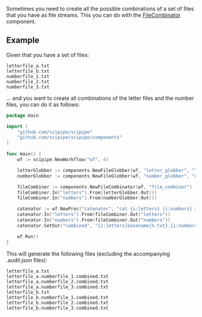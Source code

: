 Sometimes you need to create all the possible combinations of a set of files
that you have as file streams. This you can do with the
[FileCombinator](https://godoc.org/github.com/scipipe/scipipe/components#FileCombinator)
component.

## Example

Given that you have a set of files:

```
letterfile_a.txt
letterfile_b.txt
numberfile_1.txt
numberfile_2.txt
numberfile_3.txt
```

... and you want to create all combinations of the letter files and the number
files, you can do it as follows:


```go
package main

import (
    "github.com/scipipe/scipipe"
    "github.com/scipipe/scipipe/components"
)

func main() {
    wf := scipipe.NewWorkflow("wf", 4)

    letterGlobber := components.NewFileGlobber(wf, "letter_globber", "letterfile_*.txt")
    numberGlobber := components.NewFileGlobber(wf, "number_globber", "numberfile_*.txt")

    fileCombiner := components.NewFileCombinator(wf, "file_combiner")
    fileCombiner.In("letters").From(letterGlobber.Out())
    fileCombiner.In("numbers").From(numberGlobber.Out())

    catenator := wf.NewProc("catenator", "cat {i:letters} {i:numbers} > {o:combined}")
    catenator.In("letters").From(fileCombiner.Out("letters"))
    catenator.In("numbers").From(fileCombiner.Out("numbers"))
    catenator.SetOut("combined", "{i:letters|basename|%.txt}.{i:numbers|basename|%.txt}.combined.txt")

    wf.Run()
}
```

This will generate the following files (excluding the accompanying .audit.json files):

```
letterfile_a.txt
letterfile_a.numberfile_1.combined.txt
letterfile_a.numberfile_2.combined.txt
letterfile_a.numberfile_3.combined.txt
letterfile_b.txt
letterfile_b.numberfile_1.combined.txt
letterfile_b.numberfile_2.combined.txt
letterfile_b.numberfile_3.combined.txt
```
